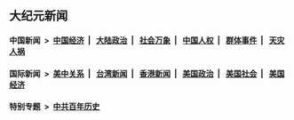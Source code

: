 ## 大纪元新闻

#### 中国新闻 &nbsp;>&nbsp; [中国经济](indexes/ncid283/README.md?07042045) &nbsp;| &nbsp; [大陆政治](indexes/ncid277/README.md?07042045) &nbsp;| &nbsp; [社会万象](indexes/ncid282/README.md?07042045) &nbsp;| &nbsp; [中国人权](indexes/ncid278/README.md?07042045) &nbsp;| &nbsp; [群体事件](indexes/ncid279/README.md?07042045) &nbsp;| &nbsp; [天灾人祸](indexes/ncid280/README.md?07042045)

#### 国际新闻 &nbsp;>&nbsp; [美中关系](indexes/nf1412576/README.md?07042045) &nbsp;| &nbsp; [台湾新闻](indexes/ncid1349361/README.md?07042045) &nbsp;| &nbsp; [香港新闻](indexes/ncid1349362/README.md?07042045) &nbsp;| &nbsp; [美国政治](indexes/ncid1078159/README.md?07042045) &nbsp;| &nbsp; [美国社会](indexes/ncid1078160/README.md?07042045) &nbsp;| &nbsp; [美国经济](indexes/ncid1078158/README.md?07042045)

#### 特别专题 &nbsp;>&nbsp; [中共百年历史](https://github.com/easy2view/epoch-special/blob/master/README.md?07042045)  
